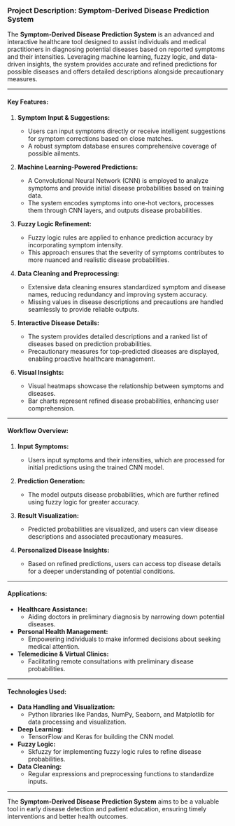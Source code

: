 ### Project Description: Symptom-Derived Disease Prediction System

The **Symptom-Derived Disease Prediction System** is an advanced and interactive healthcare tool designed to assist individuals and medical practitioners in diagnosing potential diseases based on reported symptoms and their intensities. Leveraging machine learning, fuzzy logic, and data-driven insights, the system provides accurate and refined predictions for possible diseases and offers detailed descriptions alongside precautionary measures.

---

#### **Key Features:**
1. **Symptom Input & Suggestions:**
   - Users can input symptoms directly or receive intelligent suggestions for symptom corrections based on close matches.
   - A robust symptom database ensures comprehensive coverage of possible ailments.

2. **Machine Learning-Powered Predictions:**
   - A Convolutional Neural Network (CNN) is employed to analyze symptoms and provide initial disease probabilities based on training data.
   - The system encodes symptoms into one-hot vectors, processes them through CNN layers, and outputs disease probabilities.

3. **Fuzzy Logic Refinement:**
   - Fuzzy logic rules are applied to enhance prediction accuracy by incorporating symptom intensity.
   - This approach ensures that the severity of symptoms contributes to more nuanced and realistic disease probabilities.

4. **Data Cleaning and Preprocessing:**
   - Extensive data cleaning ensures standardized symptom and disease names, reducing redundancy and improving system accuracy.
   - Missing values in disease descriptions and precautions are handled seamlessly to provide reliable outputs.

5. **Interactive Disease Details:**
   - The system provides detailed descriptions and a ranked list of diseases based on prediction probabilities.
   - Precautionary measures for top-predicted diseases are displayed, enabling proactive healthcare management.

6. **Visual Insights:**
   - Visual heatmaps showcase the relationship between symptoms and diseases.
   - Bar charts represent refined disease probabilities, enhancing user comprehension.

---

#### **Workflow Overview:**

1. **Input Symptoms:**
   - Users input symptoms and their intensities, which are processed for initial predictions using the trained CNN model.

2. **Prediction Generation:**
   - The model outputs disease probabilities, which are further refined using fuzzy logic for greater accuracy.

3. **Result Visualization:**
   - Predicted probabilities are visualized, and users can view disease descriptions and associated precautionary measures.

4. **Personalized Disease Insights:**
   - Based on refined predictions, users can access top disease details for a deeper understanding of potential conditions.

---

#### **Applications:**
- **Healthcare Assistance:**
  - Aiding doctors in preliminary diagnosis by narrowing down potential diseases.
- **Personal Health Management:**
  - Empowering individuals to make informed decisions about seeking medical attention.
- **Telemedicine & Virtual Clinics:**
  - Facilitating remote consultations with preliminary disease probabilities.

---

#### **Technologies Used:**
- **Data Handling and Visualization:**
  - Python libraries like Pandas, NumPy, Seaborn, and Matplotlib for data processing and visualization.
- **Deep Learning:**
  - TensorFlow and Keras for building the CNN model.
- **Fuzzy Logic:**
  - Skfuzzy for implementing fuzzy logic rules to refine disease probabilities.
- **Data Cleaning:**
  - Regular expressions and preprocessing functions to standardize inputs.

---

The **Symptom-Derived Disease Prediction System** aims to be a valuable tool in early disease detection and patient education, ensuring timely interventions and better health outcomes.
